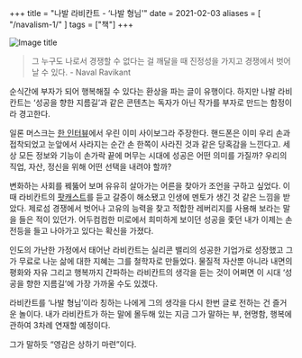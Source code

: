+++
title = "나발 라비칸트 - ‘나발 형님'"
date = 2021-02-03
aliases = [
    "/navalism-1/"
]
tags = ["책"]
+++

![Image title](https://bear-images.sfo2.cdn.digitaloceanspaces.com/kang-1662213313.webp)

> 그 누구도 나로서 경쟁할 수 없다는 걸 깨달을 때 진정성을 가지고 경쟁에서 벗어날 수 있다. - Naval Ravikant

순식간에 부자가 되어 행복해질 수 있다는 환상을 파는 글이 유행이다. 하지만 나발 라비칸트는 ‘성공을 향한 지름길’과 같은 콘텐츠는 독자가 아닌 작가를 부자로 만드는 함정이라 경고한다.

일론 머스크는 [한 인터뷰](https://biz.chosun.com/site/data/html_dir/2017/07/02/2017070200574.html)에서 우린 이미 사이보그라 주장한다. 핸드폰은 이미 우리 손과 접착되었고 눈앞에서 사라지는 순간 손 한쪽이 사라진 것과 같은 당혹감을 느낀다고. 세상 모든 정보와 기능이 손가락 끝에 머무는 시대에 성공은 어떤 의미를 가질까? 우리의 직업, 자산, 정신을 위해 어떤 선택을 내려야 할까?

변화하는 사회를 꿰뚫어 보며 유유히 살아가는 어른을 찾아가 조언을 구하고 싶었다. 이때 라비칸트의 [팟캐스트](https://nav.al/)를 듣고 갈증이 해소됐고 인생에 멘토가 생긴 것 같은 느낌을 받았다. 제로섬 경쟁에서 벗어나 고유의 능력을 찾고 적합한 레버리지를 사용해 보라는 말을 들은 적이 있던가. 어두컴컴한 미로에서 희미하게 보이던 성공을 좇던 내가 이제는 손전등을 들고 나아가고 있다는 확신을 가졌다.

인도의 가난한 가정에서 태어난 라비칸트는 실리콘 밸리의 성공한 기업가로 성장했고 그가 무료로 나눈 삶에 대한 지혜는 그를 철학자로 만들었다. 물질적 자산뿐 아니라 내면의 평화와 자유 그리고 행복까지 간파하는 라비칸트의 생각을 듣는 것이 어쩌면 이 시대 ‘성공을 향한 지름길’에 가장 가까울 수도 있겠다.

라비칸트를 ‘나발 형님’이라 칭하는 나에게 그의 생각을 다시 한번 글로 전하는 건 즐거운 놀이다. 내가 라비칸트가 하는 말에 몰두해 있는 지금 그가 말하는 부, 현명함, 행복에 관하여 3차례 연재할 예정이다.

그가 말하듯 “영감은 상하기 마련”이다.
